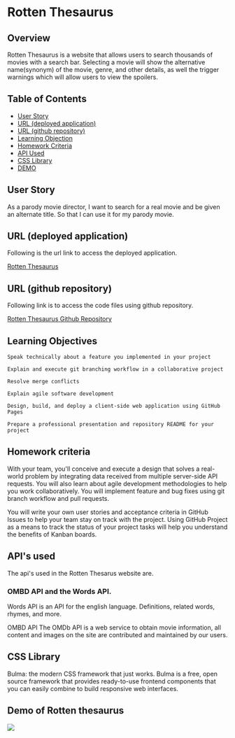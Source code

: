 # Rotten Thesaurus 
## Overview
Rotten Thesaurus is a website that allows users to search thousands of movies with a search bar. Selecting a movie will show the alternative name(synonym) of the movie, genre, and other details, as well the trigger warnings which will allow users to view the spoilers.

## Table of Contents

- [User Story](#user-story)
- [URL (deployed application)](#url)
- [URL (github repository)](#urlrepo)
- [Learning Objection](#learning-objectives)
- [Homework Criteria](#homework-criteria)
- [API Used](#apis-used)
- [CSS Library](#css-library)
- [DEMO](#demo-of-rotten-thesaurus)

## User Story
As a parody movie director,
I want to search for a real movie and be given an alternate title.
So that I can use it for my parody movie.


## URL (deployed application)<a name="url"></a>
Following is the url link to access the deployed application.

<a href="https://marko-petreski.github.io/Rotten-Thesaurus/">Rotten Thesaurus</a>

## URL (github repository)<a name="urlrepo"></a>
Following link is to access the code files using github repository.

<a href="https://github.com/Marko-Petreski/Rotten-Thesaurus">Rotten Thesaurus Github Repository</a>

## Learning Objectives 
```
Speak technically about a feature you implemented in your project

Explain and execute git branching workflow in a collaborative project

Resolve merge conflicts

Explain agile software development

Design, build, and deploy a client-side web application using GitHub Pages

Prepare a professional presentation and repository README for your project
```

## Homework criteria 
With your team, you'll conceive and execute a design that solves a real-world problem by integrating data received from multiple server-side API requests. You will also learn about agile development methodologies to help you work collaboratively. You will implement feature and bug fixes using git branch workflow and pull requests.

You will write your own user stories and acceptance criteria in GitHub Issues to help your team stay on track with the project. Using GitHub Project as a means to track the status of your project tasks will help you understand the benefits of Kanban boards.

## API's used 
The api's used in the Rotten Thesarus website are.

### OMBD API and the Words API.
Words API
is an API for the english language. Definitions, related words, rhymes, and more.

OMBD API
The OMDb API is a web service to obtain movie information, all content and images on the site are contributed and maintained by our users.

## CSS Library
Bulma: the modern CSS framework that just works.
Bulma is a free, open source framework that provides ready-to-use frontend components that you can easily combine to build responsive web interfaces.

## Demo of Rotten thesaurus
<img src="./assets/Rotten Thesaurus gif.gif">
